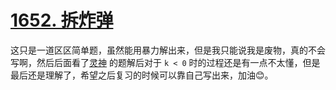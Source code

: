 # [1652. 拆炸弹](https://leetcode.cn/problems/defuse-the-bomb/description/)

这只是一道区区简单题，虽然能用暴力解出来，但是我只能说我是废物，真的不会写啊，然后后面看了[灵神](https://leetcode.cn/problems/defuse-the-bomb/solutions/2765762/on-ding-chang-hua-dong-chuang-kou-python-y2py/)
的题解后对于 `k < 0` 时的过程还是有一点不太懂，但是最后还是理解了，希望之后复习的时候可以靠自己写出来，加油😊。

